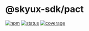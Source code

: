 # @skyux-sdk/pact

[![npm](https://img.shields.io/npm/v/@skyux-sdk/pact.svg)](https://www.npmjs.com/package/@skyux-sdk/pact)
[![status](https://travis-ci.org/blackbaud/skyux-sdk-pact.svg?branch=master)](https://travis-ci.org/blackbaud/skyux-sdk-pact)
[![coverage](https://codecov.io/gh/blackbaud/skyux-sdk-pact/branch/master/graphs/badge.svg?branch=master)](https://codecov.io/gh/blackbaud/skyux-sdk-pact/branch/master)
